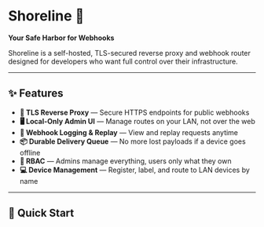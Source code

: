 # Shoreline 🌊  
**Your Safe Harbor for Webhooks**

Shoreline is a self-hosted, TLS-secured reverse proxy and webhook router designed for developers who want full control over their infrastructure.

---

## ✨ Features

- **🔐 TLS Reverse Proxy** — Secure HTTPS endpoints for public webhooks
- **🖥 Local-Only Admin UI** — Manage routes on your LAN, not over the web
- **📜 Webhook Logging & Replay** — View and replay requests anytime
- **📦 Durable Delivery Queue** — No more lost payloads if a device goes offline
- **👤 RBAC** — Admins manage everything, users only what they own
- **💻 Device Management** — Register, label, and route to LAN devices by name

---

## 🚀 Quick Start

```bash
